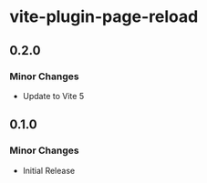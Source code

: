 # vite-plugin-page-reload

## 0.2.0

### Minor Changes

- Update to Vite 5

## 0.1.0

### Minor Changes

- Initial Release
